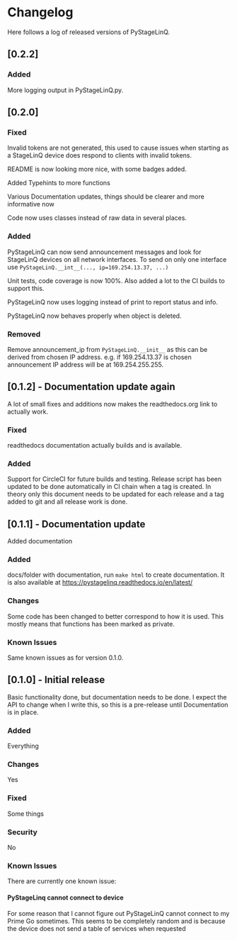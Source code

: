 # Changelog
Here follows a log of released versions of PyStageLinQ.

## [0.2.2]
### Added
More logging output in PyStageLinQ.py.


## [0.2.0] 
### Fixed
Invalid tokens are not generated, this used to cause issues when starting as a StageLinQ device does respond to clients
with invalid tokens.

README is now looking more nice, with some badges added.

Added Typehints to more functions

Various Documentation updates, things should be clearer and more informative now

Code now uses classes instead of raw data in several places.

### Added
PyStageLinQ can now send announcement messages and look for StageLinQ devices on all network interfaces.
To send on only one interface use `PyStageLinQ.__int__(..., ip=169.254.13.37, ...)`

Unit tests, code coverage is now 100%. Also added a lot to the CI builds to support this.

PyStageLinQ now uses logging instead of print to report status and info.

PyStageLinQ now behaves properly when object is deleted.
### Removed
Remove announcement_ip from `PyStageLinQ.__init__` as this can be derived from chosen IP address. e.g. if 169.254.13.37 is chosen
announcement IP address will be at 169.254.255.255.

## [0.1.2] - Documentation update again
A lot of small fixes and additions now makes the readthedocs.org link to actually work.
### Fixed
readthedocs documentation actually builds and is available.
### Added
Support for CircleCI for future builds and testing. Release script has been updated to be done automatically
in CI chain when a tag is created. In theory only this document needs to be updated for each release and a
tag added to git and all release work is done.

## [0.1.1] - Documentation update
Added documentation
### Added
docs/folder with documentation, run `make html` to create documentation. It is also available at
https://pystagelinq.readthedocs.io/en/latest/

### Changes
Some code has been changed to better correspond to how it is used. This mostly means that functions has been marked
as private.

### Known Issues
Same known issues as for version 0.1.0.

## [0.1.0] - Initial release
Basic functionality done, but documentation needs to be done. I expect the API to change when I write this, so this is
a pre-release until Documentation is in place.
### Added
Everything
### Changes
Yes
### Fixed
Some things
### Security
No
### Known Issues
There are currently one known issue:
#### PyStageLinq cannot connect to device
For some reason that I cannot figure out PyStageLinQ cannot connect to my Prime Go sometimes. This seems to be
completely random and is because the device does not send a table of services when requested
